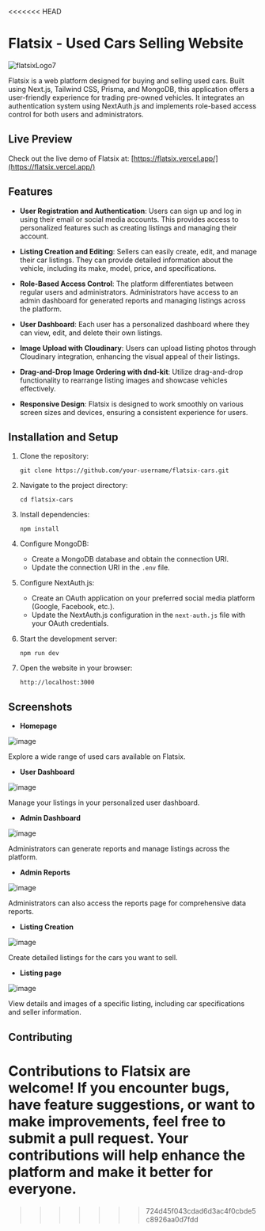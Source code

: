 <<<<<<< HEAD
# Flatsix - Used Cars Selling Website

![flatsixLogo7](https://github.com/Vancelott/Flatsix/assets/129599049/1190d29a-c3cc-477d-974d-ba89931178ec)

Flatsix is a web platform designed for buying and selling used cars. Built using Next.js, Tailwind CSS, Prisma, and MongoDB, this application offers a user-friendly experience for trading pre-owned vehicles. It integrates an authentication system using NextAuth.js and implements role-based access control for both users and administrators.

## Live Preview

Check out the live demo of Flatsix at: [https://flatsix.vercel.app/](https://flatsix.vercel.app/)

## Features

- **User Registration and Authentication**: Users can sign up and log in using their email or social media accounts. This provides access to personalized features such as creating listings and managing their account.

- **Listing Creation and Editing**: Sellers can easily create, edit, and manage their car listings. They can provide detailed information about the vehicle, including its make, model, price, and specifications.

- **Role-Based Access Control**: The platform differentiates between regular users and administrators. Administrators have access to an admin dashboard for generated reports and managing listings across the platform.

- **User Dashboard**: Each user has a personalized dashboard where they can view, edit, and delete their own listings.

- **Image Upload with Cloudinary**: Users can upload listing photos through Cloudinary integration, enhancing the visual appeal of their listings.

- **Drag-and-Drop Image Ordering with dnd-kit**: Utilize drag-and-drop functionality to rearrange listing images and showcase vehicles effectively.

- **Responsive Design**: Flatsix is designed to work smoothly on various screen sizes and devices, ensuring a consistent experience for users.

## Installation and Setup

1. Clone the repository:
   ```
   git clone https://github.com/your-username/flatsix-cars.git
   ```

2. Navigate to the project directory:
   ```
   cd flatsix-cars
   ```

3. Install dependencies:
   ```
   npm install
   ```

4. Configure MongoDB:
   - Create a MongoDB database and obtain the connection URI.
   - Update the connection URI in the `.env` file.

5. Configure NextAuth.js:
   - Create an OAuth application on your preferred social media platform (Google, Facebook, etc.).
   - Update the NextAuth.js configuration in the `next-auth.js` file with your OAuth credentials.

6. Start the development server:
   ```
   npm run dev
   ```

7. Open the website in your browser:
   ```
   http://localhost:3000
   ```
## Screenshots

- **Homepage**

![image](https://github.com/Vancelott/Flatsix/assets/129599049/e48af6f1-4913-48aa-a3a5-50a5fc53afb3)

Explore a wide range of used cars available on Flatsix.

- **User Dashboard**

![image](https://github.com/Vancelott/Flatsix/assets/129599049/87f5e3ae-b2e2-4dd6-ac48-66e7623ed3ac)

Manage your listings in your personalized user dashboard.

- **Admin Dashboard**

![image](https://github.com/Vancelott/Flatsix/assets/129599049/9cce7813-e185-4ad5-a567-fd7166b5de01)

Administrators can generate reports and manage listings across the platform.

- **Admin Reports**

![image](https://github.com/Vancelott/Flatsix/assets/129599049/df60dd6e-b59c-42ae-89f7-abb794093162)

Administrators can also access the reports page for comprehensive data reports. 

- **Listing Creation**

![image](https://github.com/Vancelott/Flatsix/assets/129599049/51af92e4-ef0a-4fbd-afdf-09a71272e7ca)

Create detailed listings for the cars you want to sell.

- **Listing page**

![image](https://github.com/Vancelott/Flatsix/assets/129599049/19137ee7-03f8-4a8a-8147-04f7b0daf08d)

View details and images of a specific listing, including car specifications and seller information.

## Contributing

Contributions to Flatsix are welcome! If you encounter bugs, have feature suggestions, or want to make improvements, feel free to submit a pull request. Your contributions will help enhance the platform and make it better for everyone.
=======

>>>>>>> 724d45f043cdad6d3ac4f0cbde5c8926aa0d7fdd
